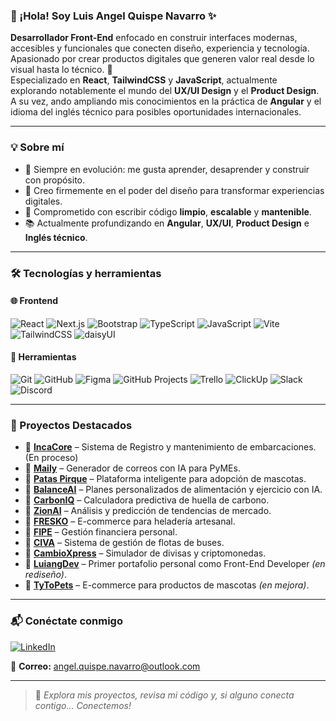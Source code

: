 ### 👋 ¡Hola! Soy Luis Angel Quispe Navarro ✨

**Desarrollador Front-End** enfocado en construir interfaces modernas, accesibles y funcionales que conecten diseño, experiencia y tecnología.  
Apasionado por crear productos digitales que generen valor real desde lo visual hasta lo técnico. 🚀  
Especializado en **React**, **TailwindCSS** y **JavaScript**, actualmente explorando notablemente el mundo del **UX/UI Design** y el **Product Design**. A su vez, ando ampliando mis conocimientos en la práctica de **Angular** y el idioma del inglés técnico para posibles oportunidades internacionales.

---

### 💡 Sobre mí

- 🔄 Siempre en evolución: me gusta aprender, desaprender y construir con propósito.
- 🎨 Creo firmemente en el poder del diseño para transformar experiencias digitales.
- 🧠 Comprometido con escribir código **limpio**, **escalable** y **mantenible**.
- 📚 Actualmente profundizando en **Angular**, **UX/UI**, **Product Design** e **Inglés técnico**.

---

### 🛠️ Tecnologías y herramientas

#### 🌐 Frontend
![React](https://img.shields.io/badge/React-20232A?style=for-the-badge&logo=react&logoColor=61DAFB)
![Next.js](https://img.shields.io/badge/Next.js-000000?style=for-the-badge&logo=nextdotjs&logoColor=white)
![Bootstrap](https://img.shields.io/badge/Bootstrap-7952B3?style=for-the-badge&logo=bootstrap&logoColor=white)
![TypeScript](https://img.shields.io/badge/TypeScript-007ACC?style=for-the-badge&logo=typescript&logoColor=white)
![JavaScript](https://img.shields.io/badge/JavaScript-F7DF1E?style=for-the-badge&logo=javascript&logoColor=black)
![Vite](https://img.shields.io/badge/Vite.js-646CFF?style=for-the-badge&logo=vite&logoColor=white)
![TailwindCSS](https://img.shields.io/badge/TailwindCSS-38B2AC?style=for-the-badge&logo=tailwind-css&logoColor=white)
![daisyUI](https://img.shields.io/badge/daisyUI-5A67D8?style=for-the-badge&logo=tailwind-css&logoColor=white)

#### 🔧 Herramientas
![Git](https://img.shields.io/badge/Git-F05032?style=for-the-badge&logo=git&logoColor=white)
![GitHub](https://img.shields.io/badge/GitHub-181717?style=for-the-badge&logo=github&logoColor=white)
![Figma](https://img.shields.io/badge/Figma-F24E1E?style=for-the-badge&logo=figma&logoColor=white)
![GitHub Projects](https://img.shields.io/badge/GitHub%20Projects-000000?style=for-the-badge&logo=github&logoColor=white)
![Trello](https://img.shields.io/badge/Trello-0079BF?style=for-the-badge&logo=trello&logoColor=white)
![ClickUp](https://img.shields.io/badge/ClickUp-7B68EE?style=for-the-badge&logo=clickup&logoColor=white)
![Slack](https://img.shields.io/badge/Slack-4A154B?style=for-the-badge&logo=slack&logoColor=white)
![Discord](https://img.shields.io/badge/Discord-5865F2?style=for-the-badge&logo=discord&logoColor=white)

---

### 📌 Proyectos Destacados

- 🔗 **[IncaCore]()** – Sistema de Registro y mantenimiento de embarcaciones. (En proceso)
- 🔗 **[Maily](https://github.com/LuiangDev/express-team12)** – Generador de correos con IA para PyMEs.
- 🔗 **[Patas Pirque](https://github.com/Carolina2024/match_project)** – Plataforma inteligente para adopción de mascotas.
- 🔗 **[BalanceAI](https://github.com/M41k80/express3)** – Planes personalizados de alimentación y ejercicio con IA.
- 🔗 **[CarbonIQ](https://github.com/M41k80/calculadora-de-carbono)** – Calculadora predictiva de huella de carbono.
- 🔗 **[ZionAI](https://github.com/M41k80/app-prediccion-tendencias)** – Análisis y predicción de tendencias de mercado.
- 🔗 **[FRESKO](https://github.com/No-Country-simulation/s21-13-n-webapp)** – E-commerce para heladería artesanal.
- 🔗 **[FIPE](https://github.com/No-Country-simulation/c23-68-webapp)** – Gestión financiera personal.
- 🔗 **[CIVA](https://github.com/LuiangDev/buses-api-frontend)** – Sistema de gestión de flotas de buses.
- 🔗 **[CambioXpress](https://github.com/LuiangDev/EntregasJS/tree/main/ProyectoFinal-LuisQuispe)** – Simulador de divisas y criptomonedas.
- 🔗 **[LuiangDev](https://github.com/LuiangDev/EntregaDesarrolloWeb)** – Primer portafolio personal como Front-End Developer *(en rediseño)*.
- 🔗 **[TyToPets](https://github.com/LuiangDev/ProyectoFinal-LuisQuispe)** – E-commerce para productos de mascotas *(en mejora)*.

---

### 📬 Conéctate conmigo

[![LinkedIn](https://img.shields.io/badge/LinkedIn-0077B5?style=for-the-badge&logo=linkedin&logoColor=white)](https://www.linkedin.com/in/luis-angel-quispe)

📩 **Correo:** angel.quispe.navarro@outlook.com

---

> 💬 *Explora mis proyectos, revisa mi código y, si alguno conecta contigo... Conectemos!*
